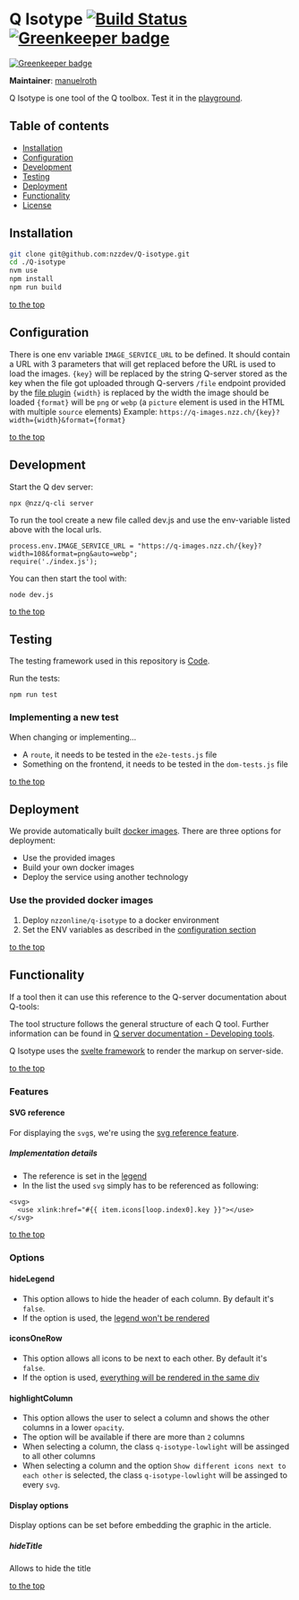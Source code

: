 # Q Isotype [![Build Status](https://travis-ci.com/nzzdev/Q-isotype.svg?token=g43MZxbtUcZ6QyxqUoJM&branch=dev)](https://travis-ci.com/nzzdev/Q-isotype) [![Greenkeeper badge](https://badges.greenkeeper.io/nzzdev/Q-isotype.svg?token=36bc6ddc1d30783a27da6e8cb5dba3acf833e860036df64acd816ec8300eabff&ts=1551342842727)](https://greenkeeper.io/)

[![Greenkeeper badge](https://badges.greenkeeper.io/nzzdev/Q-isotype.svg?token=36bc6ddc1d30783a27da6e8cb5dba3acf833e860036df64acd816ec8300eabff&ts=1551342842727)](https://greenkeeper.io/)

**Maintainer**: [manuelroth](https://github.com/manuelroth)

Q Isotype is one tool of the Q toolbox. Test it in the [playground](https://q-playground.st.nzz.ch/).

## Table of contents

- [Installation](#installation)
- [Configuration](#configuration)
- [Development](#development)
- [Testing](#testing)
- [Deployment](#deployment)
- [Functionality](#functionality)
- [License](#license)

## Installation

```bash
git clone git@github.com:nzzdev/Q-isotype.git
cd ./Q-isotype
nvm use
npm install
npm run build
```

[to the top](#table-of-contents)

## Configuration

There is one env variable `IMAGE_SERVICE_URL` to be defined. It should contain a URL with 3 parameters that will get replaced before the URL is used to load the images.
`{key}` will be replaced by the string Q-server stored as the key when the file got uploaded through Q-servers `/file` endpoint provided by the [file plugin](https://github.com/nzzdev/Q-server/blob/dev/plugins/file/index.js)
`{width}` is replaced by the width the image should be loaded
`{format}` will be `png` or `webp` (a `picture` element is used in the HTML with multiple `source` elements)
Example: `https://q-images.nzz.ch/{key}?width={width}&format={format}`

[to the top](#table-of-contents)

## Development

Start the Q dev server:

```
npx @nzz/q-cli server
```

To run the tool create a new file called dev.js and use the env-variable listed above with the local urls.

```
process.env.IMAGE_SERVICE_URL = "https://q-images.nzz.ch/{key}?width=108&format=png&auto=webp";
require('./index.js');
```

You can then start the tool with:

```
node dev.js
```

[to the top](#table-of-contents)

## Testing

The testing framework used in this repository is [Code](https://github.com/hapijs/code).

Run the tests:

```
npm run test
```

### Implementing a new test

When changing or implementing...

- A `route`, it needs to be tested in the `e2e-tests.js` file
- Something on the frontend, it needs to be tested in the `dom-tests.js` file

[to the top](#table-of-contents)

## Deployment

We provide automatically built [docker images](https://hub.docker.com/r/nzzonline/q-isotype/).
There are three options for deployment:

- Use the provided images
- Build your own docker images
- Deploy the service using another technology

### Use the provided docker images

1. Deploy `nzzonline/q-isotype` to a docker environment
2. Set the ENV variables as described in the [configuration section](#configuration)

[to the top](#table-of-contents)

## Functionality

If a tool then it can use this reference to the Q-server documentation about Q-tools:

The tool structure follows the general structure of each Q tool. Further information can be found in [Q server documentation - Developing tools](https://nzzdev.github.io/Q-server/developing-tools.html).

Q Isotype uses the [svelte framework](https://svelte.technology/guide) to render the markup on server-side.

[to the top](#table-of-contents)

### Features

#### SVG reference

For displaying the `svg`s, we're using the [svg reference feature](https://css-tricks.com/svg-use-with-external-reference-take-2/).

##### Implementation details

- The reference is set in the [legend](https://github.com/nzzdev/Q-isotype/blob/dev/views/legend.html#L10-L12)
- In the list the used `svg` simply has to be referenced as following:

```
<svg>
  <use xlink:href="#{{ item.icons[loop.index0].key }}"></use>
</svg>
```

[to the top](#table-of-contents)

### Options

#### hideLegend

- This option allows to hide the header of each column. By default it's `false`.
- If the option is used, the [legend won't be rendered](https://github.com/nzzdev/Q-isotype/blob/dev/views/legend.html#L2)

#### iconsOneRow

- This option allows all icons to be next to each other. By default it's `false`.
- If the option is used, [everything will be rendered in the same div](https://github.com/nzzdev/Q-isotype/blob/dev/views/isotype.html#L7-L36)

#### highlightColumn

- This option allows the user to select a column and shows the other columns in a lower `opacity`.
- The option will be available if there are more than `2` columns
- When selecting a column, the class `q-isotype-lowlight` will be assinged to all other columns
- When selecting a column and the option `Show different icons next to each other` is selected, the class `q-isotype-lowlight` will be assinged to every `svg`.

#### Display options

Display options can be set before embedding the graphic in the article.

##### hideTitle

Allows to hide the title

[to the top](#table-of-contents)
